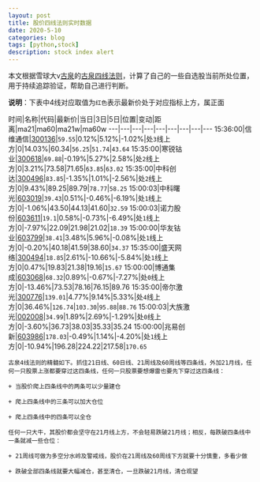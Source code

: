 ```yaml
---
layout: post
title: 股价四线法则实时数据
date: 2020-5-10
categories: blog
tags: [python,stock]
description: stock index alert
---
```



本文根据雪球大v[古泉](https://xueqiu.com/u/7148646888)的[古泉四线法则](https://xueqiu.com/7148646888/130498192)，计算了自己的一些自选股当前所处位置，用于持续追踪验证，帮助自己进行判断。

**说明**：下表中4线对应取值为`红色`表示最新价处于对应指标上方，属正面

时间|名称|代码|最新价|当日|3日|5日|位置|变动|距离|ma21|ma60|ma21w|ma60w
---|---|---|---|---|---|---|---|---
15:36:00|信维通信|[300136](https://xueqiu.com/S/SZ300136)|`59.55`|0.12%|5.12%|-1.02%|处`3`线上方|0|14.03%|60.34|`56.25`|`51.74`|`43.64`
15:35:00|寒锐钴业|[300618](https://xueqiu.com/S/SZ300618)|`69.88`|-0.19%|5.27%|2.58%|处`2`线上方|0|3.21%|73.58|71.65|`63.85`|`63.02`
15:35:00|中科创达|[300496](https://xueqiu.com/S/SZ300496)|`83.85`|-1.35%|1.01%|-2.56%|处`2`线上方|0|9.43%|89.25|89.79|`78.77`|`58.25`
15:00:03|中科曙光|[603019](https://xueqiu.com/S/SH603019)|`39.43`|0.51%|-0.46%|-6.19%|处`1`线上方|0|-1.06%|43.50|44.13|41.60|`32.59`
15:00:03|诺力股份|[603611](https://xueqiu.com/S/SH603611)|`19.1`|0.58%|-0.73%|-6.49%|处`1`线上方|0|-7.97%|22.09|21.98|21.02|`18.39`
15:00:00|华友钴业|[603799](https://xueqiu.com/S/SH603799)|`38.41`|3.48%|5.96%|-0.08%|处`1`线上方|0|-0.20%|40.18|41.59|38.60|`34.37`
15:35:00|盛天网络|[300494](https://xueqiu.com/S/SZ300494)|`18.85`|2.61%|-10.66%|-5.84%|处`1`线上方|0|0.47%|19.83|21.38|19.16|`15.67`
15:00:00|博通集成|[603068](https://xueqiu.com/S/SH603068)|`68.32`|0.89%|-0.67%|-7.27%|处`0`线上方|0|-13.46%|73.53|78.16|76.15|89.76
15:35:00|帝尔激光|[300776](https://xueqiu.com/S/SZ300776)|`139.01`|4.77%|9.14%|5.33%|处`4`线上方|0|36.46%|`126.74`|`103.30`|`95.88`|`88.76`
15:00:03|大族激光|[002008](https://xueqiu.com/S/SZ002008)|`34.99`|1.89%|2.69%|-1.29%|处`0`线上方|0|-3.60%|36.73|38.03|35.33|35.24
15:00:00|兆易创新|[603986](https://xueqiu.com/S/SH603986)|`178.03`|-0.49%|1.14%|-4.20%|处`1`线上方|0|-10.94%|196.28|224.22|217.58|`170.65`

```
古泉4线法则的精髓如下。抓住21日线、60日线、21周线及60周线等四条线，外加21月线，任何一只股票上涨都要穿过这四条线，任何一只股票要想爆雷也要先下穿过这四条线：

+ 当股价爬上四条线中的两条可以少量建仓

+ 爬上四条线中的三条可以加大仓位

+ 爬上四条线中的四条可以全仓

任何一只大牛，其股价都会坚守在21月线上方，不会轻易跌破21月线；相反，每跌破四条线中一条就减一些仓位：

+ 21周线可做为多空分水岭及警戒线，股价在21周线及60周线下方就要十分慎重，多看少做

+ 跌破全部四条线就要大幅减仓，甚至清仓，一旦跌破21月线，清仓观望
```